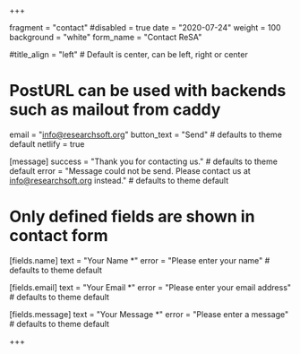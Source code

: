 +++

fragment = "contact"
#disabled = true
date = "2020-07-24"
weight = 100
background = "white"
form_name = "Contact ReSA"

#title_align = "left" # Default is center, can be left, right or center

# PostURL can be used with backends such as mailout from caddy
email = "info@researchsoft.org"
button_text = "Send" # defaults to theme default
netlify = true

[message]
  success = "Thank you for contacting us." # defaults to theme default
  error = "Message could not be send. Please contact us at info@researchsoft.org instead." # defaults to theme default

# Only defined fields are shown in contact form
[fields.name]
  text = "Your Name *"
  error = "Please enter your name" # defaults to theme default

[fields.email]
  text = "Your Email *"
  error = "Please enter your email address" # defaults to theme default

[fields.message]
  text = "Your Message *"
  error = "Please enter a message" # defaults to theme default

+++